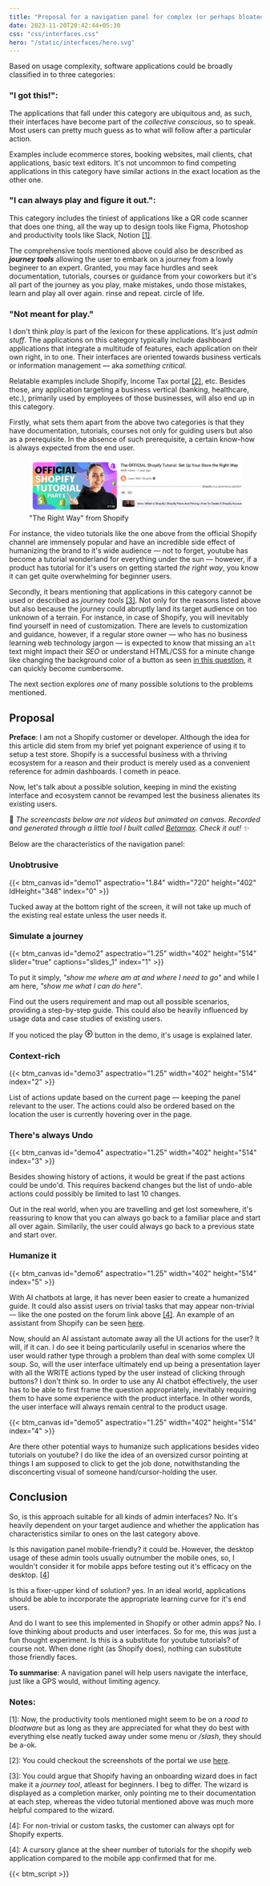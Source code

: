 ```yaml
---
title: "Proposal for a navigation panel for complex (or perhaps bloated) admin interfaces"
date: 2023-11-20T20:42:44+05:30
css: "css/interfaces.css"
hero: "/static/interfaces/hero.svg"
---
```

Based on usage complexity, software applications could be broadly classified in to three categories:

### "I got this!":

The applications that fall under this category are ubiquitous and, as such, their interfaces have become part of the *collective conscious*, so to speak. Most users can pretty much guess as to what will follow after a particular action.

Examples include ecommerce stores, booking websites, mail clients, chat applications, basic text editors. It's not uncommon to find competing applications in this category have similar actions in the exact location as the other one.

### "I can always play and figure it out.":

This category includes the tiniest of applications like a QR code scanner that does one thing, all the way up to design tools like Figma, Photoshop and productivity tools like Slack, Notion [[1]](#1).

The comprehensive tools mentioned above could also be described as <strong>*journey tools*</strong> allowing the user to embark on a journey from a lowly begineer to an expert. Granted, you may face hurdles and seek documentation, tutorials, courses or guidance from your coworkers but it's all part of the journey as you play, make mistakes, undo those mistakes, learn and play all over again. rinse and repeat. circle of life.

### "Not meant for play."

I don't think *play* is part of the lexicon for these applications. It's just *admin stuff*. The applications on this category typically include dashboard applications that integrate a multitude of features, each application on their own right, in to one. Their interfaces are oriented towards business verticals or information management &mdash; aka *something critical*. 

Relatable examples include Shopify, Income Tax portal [[2]](#2), etc. Besides those, any application targeting a business vertical (banking, healthcare, etc.),  primarily used by employees of those businesses, will also end up in this category. 

Firstly, what sets them apart from the above two categories is that they have documentation, tutorials, courses not only for guiding users but also as a prerequisite. In the absence of such prerequisite, a certain know-how is always expected from the end user.

<figure style="aspect-ratio:3.78">
  <picture>
    <source srcset="images/shopify_ztma57_c_scale,w_907.png" media="(min-width: 720px)">
    <img src="images/shopify_ztma57_c_scale,w_626.png" alt="The Right way from Shopify">
  </picture>
  <figcaption>"The Right Way" from Shopify</figcaption>
</figure>

For instance, the video tutorials like the one above from the official Shopify channel are immensely popular and have an incredible side effect of humanizing the brand to it's wide audience  &mdash; not to forget, youtube has become a tutorial wonderland for everything under the sun &mdash; however, if a product has tutorial for it's users on getting started *the right way*, you know it can get quite overwhelming for beginner users.

Secondly, it bears mentioning that applications in this category cannot be used or described as *journey tools* [[3]](#3). Not only for the reasons listed above but also because the journey could abruptly land its target audience on too unknown of a terrain. For instance, in case of Shopify, you will inevitably find yourself in need of customization. There are levels to customization and guidance, however, if a regular store owner &mdash; who has no business learning web technology jargon &mdash; is expected to know that missing an `alt` text might impact their *SEO* or understand HTML/CSS for a minute change like changing the background color of a button as seen <a href="https://community.shopify.com/c/shopify-discussions/button-change-color-when-product-is-soldout/td-p/2013766" target="blank">in this question</a>, it can quickly become cumbersome.

The next section explores *one* of many possible solutions to the problems mentioned.

## Proposal

**Preface**: I am not a Shopify customer or developer. Although the idea for this article did stem from my brief yet poignant experience of using it to setup a test store. Shopify is a successful business with a thriving ecosystem for a reason and their product is merely used as a convenient reference for admin dashboards. I cometh in peace.

Now, let's talk about a possible solution, keeping in mind the existing interface and ecosystem cannot be revamped lest the business alienates its existing users. 

📝 *The screencasts below are not videos but animated on canvas. Recorded and generated through a little tool I built called <a target="_blank" href="/recording-and-generating-animated-screencasts-within-the-browser">Betamax</a>. Check it out! ✨*

Below are the characteristics of the navigation panel: 

<div class="br"></div>

### Unobtrusive

{{< btm_canvas id="demo1" aspectratio="1.84" width="720" height="402" ldHeight="348" index="0" >}}

<div class="br"></div>

Tucked away at the bottom right of the screen, it will not take up much of the existing real estate unless the user needs it.

<div class="br"></div>

### Simulate a journey

{{< btm_canvas id="demo2" aspectratio="1.25" width="402" height="514" slider="true" captions="slides_1" index="1" >}}

<div class="br"></div>

To put it simply, *"show me where am at and where I need to go"* and while I am here, *"show me what I can do here"*.

Find out the users requirement and map out all possible scenarios, providing a step-by-step guide. This could also be heavily influenced by usage data and case studies of existing users. 

If you noticed the play <svg class="play-icon" xmlns="http://www.w3.org/2000/svg" width="16" height="16" viewBox="0 0 24 24" fill="none" stroke="currentColor" stroke-width="2" stroke-linecap="round" stroke-linejoin="round" class="feather feather-play-circle"><circle cx="12" cy="12" r="10"></circle><polygon points="10 8 16 12 10 16 10 8"></polygon></svg> button in the demo, it's usage is explained later.

<div class="br"></div>

### Context-rich

{{< btm_canvas id="demo3" aspectratio="1.25" width="402" height="514" index="2" >}}

<div class="br"></div>

List of actions update based on the current page — keeping the panel relevant to the user. The actions could also be ordered based on the location the user is currently hovering over in the page.

<div class="br"></div>

### There's always Undo

{{< btm_canvas id="demo4" aspectratio="1.25" width="402" height="514" index="3" >}}

<div class="br"></div>

Besides showing history of actions, it would be great if the past actions could be undo'd. This requires backend changes but the list of undo-able actions could possibly be limited to last 10 changes. 

Out in the real world, when you are travelling and get lost somewhere, it's reassuring to know that you can always go back to a familiar place and start all over again. Similarily, the user could always go back to a previous state and start over. 

<div class="br"></div>

### Humanize it

{{< btm_canvas id="demo6" aspectratio="1.25" width="402" height="514" index="5" >}}

<div class="br"></div>

With AI chatbots at large, it has never been easier to create a humanized guide. It could also assist users on trivial tasks that may appear non-trivial — like the one posted on the forum link above [[4]](#4). An example of an assistant from Shopify can be seen <a target="_blank" href="https://www.shopify.com/in/magic">here</a>.
 
Now, should an AI assistant automate away all the UI actions for the user? It will, if it can. I do see it being particularily useful in scenarios where the user would rather type through a problem than deal with some complex UI soup.
So, will the user interface ultimately end up being a presentation layer with all the WRITE actions typed by the user instead of clicking through buttons? I don't think so. In order to use any AI chatbot effectively, the user has to be able to first frame the question appropriately, inevitably requiring them to have some experience with the product interface. In other words, the user interface will always remain central to the product usage.

<div class="br"></div>

{{< btm_canvas id="demo5" aspectratio="1.25" width="402" height="514" index="4" >}}

<div class="br"></div>

Are there other potential ways to humanize such applications besides video tutorials on youtube? I do like the idea of an oversized cursor pointing at things I am supposed to click to get the job done, notwithstanding the disconcerting visual of someone hand/cursor-holding the user.


## Conclusion

So, is this approach suitable for all kinds of admin interfaces? No. It's heavily dependent on your target audience and whether the application has characteristics similar to ones on the last category above. 

Is this navigation panel mobile-friendly? it could be. However, the desktop usage of these admin tools usually outnumber the mobile ones, so, I wouldn't consider it for mobile apps before testing out it's efficacy on the desktop. [[4]](#4)

Is this a fixer-upper kind of solution? yes. In an ideal world, applications should be able to incorporate the appropriate learning curve for it's end users. 

And do I want to see this implemented in Shopify or other admin apps? No. I love thinking about products and user interfaces. So for me, this was just a fun thought experiment. Is this is a substitute for youtube tutorials? of course not. When done right (as Shopify does), nothing can substitute those friendly faces. 

**To summarise**: A navigation panel will help users navigate the interface, just like a GPS would, without limiting agency.

### Notes:  

<a name="1">[1]</a>: Now, the productivity tools mentioned might seem to be on a *road to bloatware* but as long as they are appreciated for what they do best with everything else neatly tucked away under some menu or */slash*, they should be a-ok.

<a name="2">[2]</a>: You could checkout the screenshots of the portal we use <a href="https://www.incometax.gov.in/iec/foportal/help/how-to-file-itr1-form-sahaj" target="_blank">here</a>.

<a name="3">[3]</a>: You could argue that Shopify having an onboarding wizard does in fact make it a *journey tool*, atleast for  beginners. I beg to differ. The wizard is displayed as a completion marker, only pointing me to their documentation at each step, whereas the video tutorial mentioned above was much more helpful compared to the wizard. 

<a name="4">[4]</a>: For non-trivial or custom tasks, the customer can always opt for Shopify experts.

<a name="5">[4]</a>: A cursory glance at the sheer number of tutorials for the shopify web application compared to the mobile app confirmed that for me.

{{< btm_script >}}